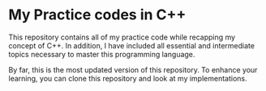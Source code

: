 # My Practice codes in C++
This repository contains all of my practice code while recapping my concept of C++. In addition, I have included all essential and intermediate topics necessary to master this programming language.

By far, this is the most updated version of this repository. To enhance your learning, you can clone this repository and look at my implementations.
